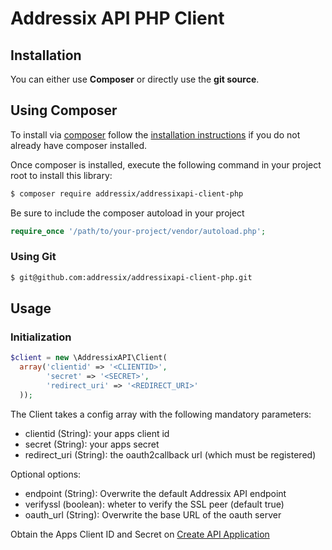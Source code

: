 # Addressix API PHP Client #

## Installation ##

You can either use **Composer** or directly use the **git source**.

## Using Composer ###

To install via [composer](https://getcomposer.org) follow the
[installation instructions](https://getcomposer.org/doc/00-intro.md) if you do not already have
composer installed.

Once composer is installed, execute the following command in your project root to install this library:

```bash
$ composer require addressix/addressixapi-client-php
```
Be sure to include the composer autoload in your project
```php
require_once '/path/to/your-project/vendor/autoload.php';
```

### Using Git ###
```bash
$ git@github.com:addressix/addressixapi-client-php.git
```

## Usage ##

### Initialization ###

```php
$client = new \AddressixAPI\Client(
  array('clientid' => '<CLIENTID>', 
        'secret' => '<SECRET>',
        'redirect_uri' => '<REDIRECT_URI>'
  ));
```  

The Client takes a config array with the following mandatory parameters:
- clientid (String): your apps client id
- secret (String): your apps secret
- redirect_uri (String): the oauth2callback url (which must be registered)

Optional options:
- endpoint (String): Overwrite the default Addressix API endpoint
- verifyssl (boolean): wheter to verify the SSL peer (default true)
- oauth_url (String): Overwrite the base URL of the oauth server

Obtain the Apps Client ID and Secret on [Create API Application](https://www.addressix.com/developer/apps/)
